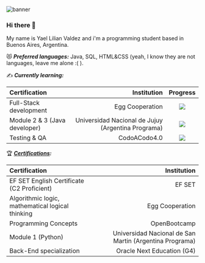 ![banner](https://github.com/katheprc/katheprc/assets/111620337/05c1b704-3d17-44d0-b449-0e056b637455)

### Hi there 👋
My name is Yael Lilian Valdez and i'm a programming student based in Buenos Aires, Argentina.


:heart_eyes_cat: ***Preferred languages:*** Java, SQL, HTML&CSS (yeah, I know they are not languages, leave me alone :(    ).


:writing_hand: ***Currently learning:***

| Certification                                    |                                             Institution | Progress                          |
| :----------------------------------------------- | ------------------------------------------------------: | :-------------------------------: |
| Full-Stack development                           |                                         Egg Cooperation | ![](https://geps.dev/progress/70?dangerColor=77DD77&warningColor=77DD77&successColor=77DD77) |
| Module 2 & 3 (Java developer)                    |      Universidad Nacional de Jujuy (Argentina Programa) | ![](https://geps.dev/progress/100?dangerColor=77DD77&warningColor=77DD77&successColor=77DD77) |
| Testing & QA                                     |                                            CodoACodo4.0 | ![](https://geps.dev/progress/10?dangerColor=77DD77&warningColor=77DD77&successColor=77DD77) |



:trophy: ***[Certifications](https://www.linkedin.com/in/valdezyael/):***

| Certification                                    |                                             Institution |
| :----------------------------------------------- | ------------------------------------------------------: |
| EF SET English Certificate (C2 Proficient)       |                                                  EF SET |      
| Algorithmic logic, mathematical logical thinking |                                         Egg Cooperation |                                         
| Programming Concepts                             |                                            OpenBootcamp |
| Module 1 (Python)                                | Universidad Nacional de San Martin (Argentina Programa) |
| Back-End specialization                          |                              Oracle Next Education (G4) |

